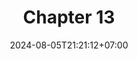 ---
weight: 2100
title: "Chapter 13"
description: "Select Operations"
icon: "article"
date: "2024-08-05T21:21:12+07:00"
lastmod: "2024-08-05T21:21:12+07:00"
draft: true
toc: true
---